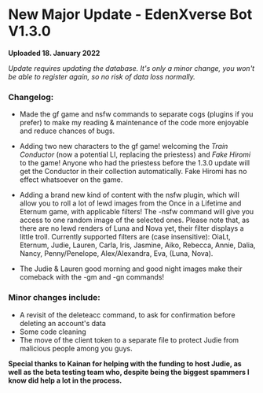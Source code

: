 # New Major Update - EdenXverse Bot V1.3.0
**Uploaded 18. January 2022**

*Update requires updating the database. It's only a minor change, you won't be able to register again, so no risk of data loss normally.*

### Changelog:

- Made the gf game and nsfw commands to separate cogs (plugins if you prefer) to make my reading & maintenance of the code more enjoyable and reduce chances of bugs.

- Adding two new characters to the gf game!
welcoming the *Train Conductor* (now a potential LI, replacing the priestess) and *Fake Hiromi* to the game!
Anyone who had the priestess before the 1.3.0 update will get the Conductor in their collection automatically. Fake Hiromi has no effect whatsoever on the game.

- Adding a brand new kind of content with the nsfw plugin, which will allow you to roll a lot of lewd images from the Once in a Lifetime and Eternum game, with applicable filters! 
The -nsfw command will give you access to one random image of the selected ones. Please note that, as there are no lewd renders of Luna and Nova yet, their filter displays a little troll.
Currently supported filters are (case insensitive): OiaLt, Eternum, Judie, Lauren, Carla, Iris, Jasmine, Aiko, Rebecca, Annie, Dalia, Nancy, Penny/Penelope, Alex/Alexandra, Eva, (Luna, Nova).

- The Judie & Lauren good morning and good night images make their comeback with the -gm and -gn commands!

###  Minor changes include:
- A revisit of the deleteacc command, to ask for confirmation before deleting an account's data
- Some code cleaning
- The move of the client token to a separate file to protect Judie from malicious people among you guys.

**Special thanks to Kainan for helping with the funding to host Judie, as well as the beta testing team who, despite being the biggest spammers I know did help a lot in the process.**